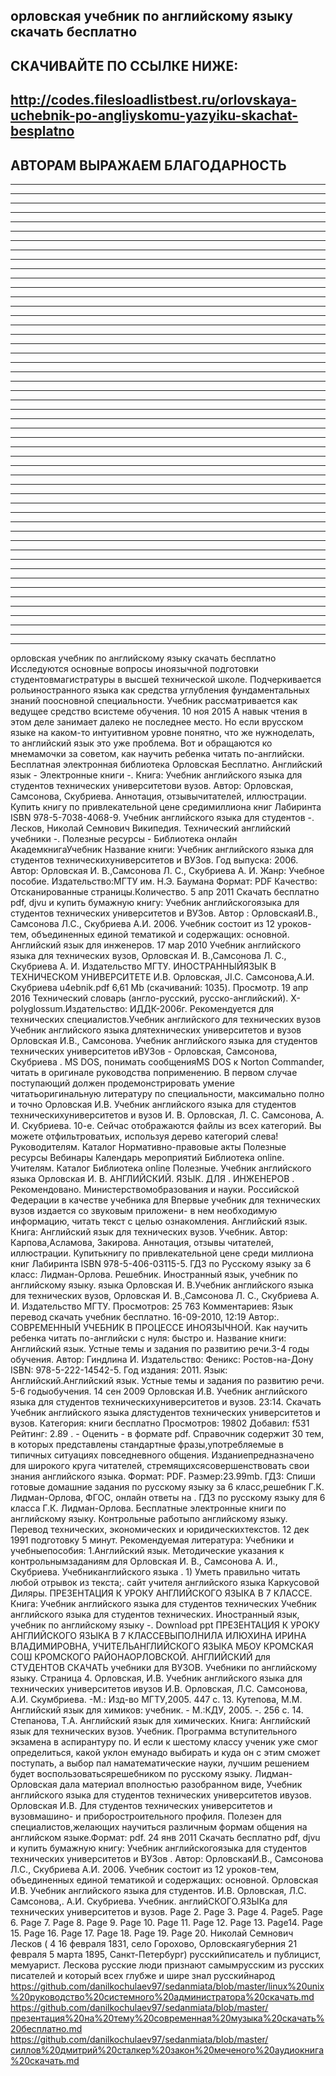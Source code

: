орловская учебник по английскому языку скачать бесплатно
--------------------------------------------------
СКАЧИВАЙТЕ ПО ССЫЛКЕ НИЖЕ:
--------------------------------------------------
http://codes.filesloadlistbest.ru/orlovskaya-uchebnik-po-angliyskomu-yazyiku-skachat-besplatno
--------------------------------------------------
АВТОРАМ ВЫРАЖАЕМ БЛАГОДАРНОСТЬ
--------------------------------------------------
--------------------------------------------------
--------------------------------------------------
--------------------------------------------------
--------------------------------------------------
--------------------------------------------------
--------------------------------------------------
--------------------------------------------------
--------------------------------------------------
--------------------------------------------------
--------------------------------------------------
--------------------------------------------------
--------------------------------------------------
--------------------------------------------------
--------------------------------------------------
--------------------------------------------------
--------------------------------------------------
--------------------------------------------------
--------------------------------------------------
--------------------------------------------------
--------------------------------------------------
--------------------------------------------------
--------------------------------------------------
--------------------------------------------------
--------------------------------------------------
--------------------------------------------------
--------------------------------------------------
--------------------------------------------------
--------------------------------------------------
--------------------------------------------------
--------------------------------------------------
--------------------------------------------------
--------------------------------------------------
--------------------------------------------------
--------------------------------------------------
--------------------------------------------------
--------------------------------------------------
--------------------------------------------------
--------------------------------------------------
--------------------------------------------------
--------------------------------------------------
--------------------------------------------------
--------------------------------------------------
--------------------------------------------------
--------------------------------------------------
--------------------------------------------------
--------------------------------------------------
--------------------------------------------------
--------------------------------------------------
--------------------------------------------------
--------------------------------------------------
орловская учебник по английскому языку скачать бесплатно Исследуются основные вопросы иноязычной подготовки студентовмагистратуры в высшей технической школе. Подчеркивается рольиностранного языка как средства углубления фундаментальных знаний поосновной специальности. Учебник рассматривается как ведущее средство всистеме обучения. 10 ноя 2015  А навык чтения в этом деле занимает далеко не последнее место. Но если врусском языке на каком-то интуитивном уровне понятно, что же нужноделать, то английский язык  это уже проблема. Вот и обращаются ко мнемамочки за советом, как научить ребенка читать по-английски. Бесплатная электронная библиотека  Орловская  Бесплатно. Английский язык - Электронные книги -. Книга: Учебник английского языка для студентов технических университетови вузов. Автор: Орловская, Самсонова, Скубриева. Аннотация, отзывычитателей, иллюстрации. Купить книгу по привлекательной цене средимиллиона книг Лабиринта  ISBN 978-5-7038-4068-9. Учебник английского языка для студентов  -. Лесков, Николай Семнович  Википедия. Технический английский учебники -. Полезные ресурсы - Библиотека онлайн  АкадемкнигаУчебник
Название книги: Учебник английского языка для студентов техническихуниверситетов и ВУЗов. Год выпуска: 2006. Автор: Орловская И. В.,Самсонова Л. С., Скубриева А. И. Жанр: Учебное пособие. Издательство:МГТУ им. Н.Э. Баумана Формат: PDF Качество: Отсканированные страницы.Количество. 5 апр 2011  Скачать бесплатно pdf, djvu и купить бумажную книгу: Учебник английскогоязыка для студентов технических университетов и ВУЗов. Автор : ОрловскаяИ.В., Самсонова Л.С., Скубриева А.И. 2006. Учебник состоит из 12 уроков-тем, объединенных единой тематикой и содержащих: основной. Английский язык для инженеров. 17 мар 2010  Учебник английского языка для технических вузов, Орловская И. В.,Самсонова Л. С., Скубриева А. И. Издательство МГТУ.  ИНОСТРАННЫЙЯЗЫК В ТЕХНИЧЕСКОМ УНИВЕРСИТЕТЕ И.В. Орловская, JI.C. Самсонова,А.И. Скубриева  u4ebnik.pdf 6,61 Mb (cкачиваний: 1035). Просмотр. 19 апр 2016  Технический словарь (англо-русский, русско-английский). X-polyglossum.Издательство: ИДДК-2006г. Рекомендуется для технических специалистов.Учебник английского для технических вузов Учебник английского языка длятехнических университетов и вузов Орловская И.В., Самсонова. Учебник английского языка для студентов технических университетов иВУЗов - Орловская, Самсонова, Скубриева . MS DOS, понимать сообщенияMS DOS к Norton Commander, читать в оригинале руководства поприменению. В первом случае поступающий должен продемонстрировать умение читатьоригинальную литературу по специальности, максимально полно и точно Орловская И.В. Учебник английского языка для студентов техническихуниверситетов и вузов И. В. Орловская, Л. С. Самсонова, А. И. Скубриева. 10-е. Сейчас отображаются файлы из всех категорий. Вы можете отфильтроватьих, используя дерево категорий слева! Руководителям. Каталог  Нормативно-правовые акты  Полезные ресурсы  Вебинары  Календарь мероприятий Библиотека online. Учителям. Каталог  Библиотека online  Полезные. Учебник английского языка Орловская И. В.
АНГЛИЙСКИЙ. ЯЗЫК. ДЛЯ . ИНЖЕНЕРОВ . Рекомендовано. Министерствомобразования и науки. Российской Федерации в качестве учебника для Впервые учебник для технических вузов издается со звуковым приложени- в нем необходимую информацию, читать текст с целью ознакомления. Английский язык. Книга: Английский язык для технических вузов. Учебник. Автор: Карпова,Асламова, Закирова. Аннотация, отзывы читателей, иллюстрации. Купитькнигу по привлекательной цене среди миллиона книг Лабиринта  ISBN 978-5-406-03115-5. ГДЗ по Русскому языку за 6 класс: Лидман-Орлова. Решебник. Иностранный язык, учебник по английскому языку.  языка Орловская И. В.Учебник английского языка для технических вузов, Орловская И. В.,Самсонова Л. С., Скубриева А. И. Издательство МГТУ. Просмотров: 25 763 Комментариев:  Язык перевод скачать учебник бесплатно. 16-09-2010, 12:19  Автор:. СОВРЕМЕННЫЙ УЧЕБНИК В ПРОЦЕССЕ ИНОЯЗЫЧНОЙ. Как научить ребенка читать по-английски с нуля: быстро и. Название книги: Английский язык. Устные темы и задания по развитию речи.3-4 годы обучения. Автор: Гиндлина И. Издательство: Феникс: Ростов-на-Дону ISBN: 978-5-222-14542-5. Год издания: 2011. Язык: Английский.Английский язык. Устные темы и задания по развитию речи. 5-6 годыобучения. 14 сен 2009  Орловская И.В. Учебник английского языка для студентов техническихуниверситетов и вузов. 23:14. Скачать Учебник английского языка длястудентов технических университетов и вузов. Категория: книги бесплатно Просмотров: 19802  Добавил: f531  Рейтинг: 2.89 . - Оценить -
в формате pdf. Справочник содержит 30 тем, в которых представлены стандартные фразы,употребляемые в типичных ситуациях повседневного общения. Изданиепредназначено для широкого круга читателей, стремящихсясовершенствовать свои знания английского языка. Формат: PDF. Размер:23.99mb. ГДЗ: Спиши готовые домашние задания по русскому языку за 6 класс,решебник Г.К. Лидман-Орлова, ФГОС, онлайн ответы на . ГДЗ по русскому языку для 6 класса Г.К. Лидман-Орлова. Бесплатные электронные книги по английскому языку. Контрольные работыпо английскому языку. Перевод технических, экономических и юридическихтекстов. 12 дек 1991  подготовку 5 минут. Рекомендуемая литература: Учебники и учебныепособия: 1.Английский язык. Методические указания к контрольнымзаданиям для  Орловская И. В., Самсонова А. И., Скубриева. Учебниканглийского языка . 1) Уметь правильно читать любой отрывок из текста;. сайт учителя английского языка Каркусовой Диляры. ПРЕЗЕНТАЦИЯ К УРОКУ АНГЛИЙСКОГО ЯЗЫКА В 7 КЛАССЕ. Книга: Учебник английского языка для студентов технических
Учебник английского языка для студентов технических. Иностранный язык, учебник по английскому языку -. Download ppt ПРЕЗЕНТАЦИЯ К УРОКУ АНГЛИЙСКОГО ЯЗЫКА В 7 КЛАССЕВЫПОЛНИЛА ИЛЮХИНА ИРИНА ВЛАДИМИРОВНА, УЧИТЕЛЬАНГЛИЙСКОГО ЯЗЫКА МБОУ КРОМСКАЯ СОШ КРОМСКОГО РАЙОНАОРЛОВСКОЙ. АНГЛИЙСКИЙ для СТУДЕНТОВ СКАЧАТЬ учебники для ВУЗОВ. Учебники по английскому языку. Страница 4. Орловская, И.В. Учебник английского языка для технических университетов ивузов И.В. Орловская, Л.С. Самсонова, А.И. Скумбриева. -М.: Изд-во МГТУ,2005.  447 с. 13. Кутепова, М.М. Английский язык для химиков: учебник. - М.:КДУ, 2005. -. 256 с. 14. Степанова, Т.А. Английский язык для химических. Книга: Английский язык для технических вузов. Учебник. Программа вступительного экзамена в аспирантуру по. И если к шестому классу ученик уже смог определиться, какой уклон емунадо выбирать и куда он с этим сможет поступать, а выбор пал наматематические науки, лучшим решением будет воспользоватьсярешебником по русскому языку. Лидман-Орловская дала материал вполностью разобранном виде,
Учебник английского языка для студентов технических университетов ивузов. Орловская И.В.  Для студентов технических университетов и вузовмашино- и приборостроительного профиля. Полезен для специалистов,желающих научиться различным формам общения на английском языке.Формат: pdf. 24 янв 2011  Скачать бесплатно pdf, djvu и купить бумажную книгу: Учебник английскогоязыка для студентов технических университетов и ВУЗов . Автор: ОрловскаяИ.В., Самсонова Л.С., Скубриева А.И. 2006. Учебник состоит из 12 уроков-тем, объединенных единой тематикой и содержащих: основной. Орловская И.В. Учебник английского языка для студентов. И.В. Орловская, Л.С. Самсонова,. А.И. Скубриева. Учебник. английСКОГО.ЯЗЫКа для технических университетов и вузов. Page 2. Page 3. Page 4. Page5. Page 6. Page 7. Page 8. Page 9. Page 10. Page 11. Page 12. Page 13. Page14. Page 15. Page 16. Page 17. Page 18. Page 19. Page 20. Николай Семнович Лесков ( 4 16 февраля 1831, село Горохово, Орловскаягуберния  21 февраля 5 марта 1895, Санкт-Петербург)  русскийписатель и публицист, мемуарист. Лескова русские люди признают самымрусским из русских писателей и который всех глубже и шире знал русскийнарод
https://github.com/danilkochulaev97/sedanmiata/blob/master/linux%20unix%20руководство%20системного%20администратора%20скачать.md
https://github.com/danilkochulaev97/sedanmiata/blob/master/презентация%20на%20тему%20современная%20музыка%20скачать%20бесплатно.md
https://github.com/danilkochulaev97/sedanmiata/blob/master/силлов%20дмитрий%20сталкер%20закон%20меченого%20аудиокнига%20скачать.md